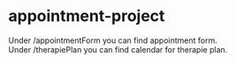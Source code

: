 # appointment-project

Under /appointmentForm you can find appointment form. <br/>
Under /therapiePlan you can find calendar for therapie plan.